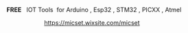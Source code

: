 <p style="text-align: center;"><strong>&nbsp; &nbsp; FREE</strong>&nbsp; &nbsp;IOT Tools &nbsp;for Arduino , Esp32 , STM32 , PICXX , Atmel&nbsp;</p>
<p style="text-align: center;"><a data-fr-linked="true" href="https://micset.wixsite.com/micset">https://micset.wixsite.com/micset</a></p>

